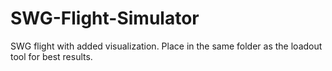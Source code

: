 # SWG-Flight-Simulator
SWG flight with added visualization. Place in the same folder as the loadout tool for best results.

